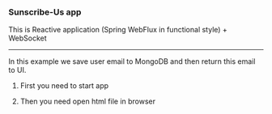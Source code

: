 ### Sunscribe-Us app

This is Reactive application (Spring WebFlux in functional style) + WebSocket

___

In this example we save user email to MongoDB and then return this email to UI.

1) First you need to start app

2) Then you need open html file in browser
